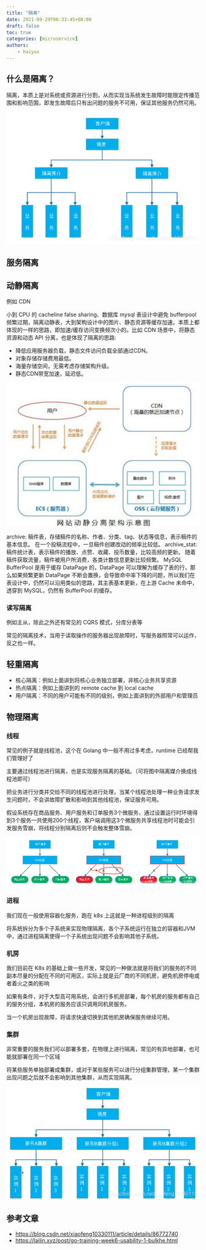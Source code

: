 ```yaml
---
title: "隔离"
date: 2021-09-29T06:33:45+08:00
draft: false
toc: true
categories: [microservice]
authors:
    - haiyux
---
```


## 什么是隔离？

隔离，本质上是对系统或资源进行分割，从而实现当系统发生故障时能限定传播范围和影响范围，即发生故障后只有出问题的服务不可用，保证其他服务仍然可用。

![](/images/2344773-20210823144657417-1195873014.png)
                    
## 服务隔离

## 动静隔离

例如 CDN

小到 CPU 的 cacheline false sharing、数据库 mysql 表设计中避免 bufferpool 频繁过期，隔离动静表，大到架构设计中的图片、静态资源等缓存加速。本质上都体现的一样的思路，即加速/缓存访问变换频次小的。比如 CDN 场景中，将静态资源和动态 API 分离，也是体现了隔离的思路:

- 降低应用服务器负载，静态文件访问负载全部通过CDN。
- 对象存储存储费用最低。
- 海量存储空间，无需考虑存储架构升级。
- 静态CDN带宽加速，延迟低。

![](/images/2344773-20210823144710245-1153353775.png)

archive: 稿件表，存储稿件的名称、作者、分类、tag、状态等信息，表示稿件的基本信息。 在一个投稿流程中，一旦稿件创建改动的频率比较低。 archive_stat: 稿件统计表，表示稿件的播放、点赞、收藏、投币数量，比较高频的更新。 随着稿件获取流量，稿件被用户所消费，各类计数信息更新比较频繁。 MySQL BufferPool 是用于缓存 DataPage 的，DataPage 可以理解为缓存了表的行，那么如果频繁更新 DataPage 不断会置换，会导致命中率下降的问题，所以我们在表设计中，仍然可以沿用类似的思路，其主表基本更新，在上游 Cache 未命中，透穿到 MySQL，仍然有 BufferPool 的缓存。

### 读写隔离

例如主从，除此之外还有常见的 CQRS 模式，分库分表等

常见的隔离技术，当用于读取操作的服务器出现故障时，写服务器照常可以运作，反之也一样。

## 轻重隔离

- 核心隔离：例如上面讲到将核心业务独立部署，非核心业务共享资源
- 热点隔离：例如上面讲到的 remote cache 到 local cache
- 用户隔离：不同的用户可能有不同的级别，例如上面讲到的外部用户和管理员

## 物理隔离

### 线程

常见的例子就是线程池，这个在 Golang 中一般不用过多考虑，runtime 已经帮我们管理好了

主要通过线程池进行隔离，也是实现服务隔离的基础。（可将图中隔离媒介换成线程池即可）

把业务进行分类并交给不同的线程池进行处理，当某个线程池处理一种业务请求发生问题时，不会讲故障扩散和影响到其他线程池，保证服务可用。

假设系统存在商品服务、用户服务和订单服务3个微服务，通过设置运行时环境得到3个服务一共使用200个线程，客户端调用这3个微服务共享线程池时可能会引发服务雪崩，将线程分别隔离后则不会触发整体雪崩。

![](/images/2344773-20210823144722010-744930323-0078944.png)

### 进程

我们现在一般使用容器化服务，跑在 k8s 上这就是一种进程级别的隔离

将系统拆分为多个子系统来实现物理隔离，各个子系统运行在独立的容器和JVM中，通过进程隔离使得一个子系统出现问题不会影响其他子系统。

### 机房

我们目前在 K8s 的基础上做一些开发，常见的一种做法就是将我们的服务的不同副本尽量的分配在不同的可用区，实际上就是云厂商的不同机房，避免机房停电或者着火之类的影响

如果有条件，对于大型高可用系统，会进行多机房部署，每个机房的服务都有自己的服务分组，本机房的服务应该只调用同机房服务。

当一个机房出现故障，将请求快速切换到其他机房确保服务继续可用。

### 集群

非常重要的服务我们可以部署多套，在物理上进行隔离，常见的有异地部署，也可能就部署在同一个区域

将某些服务单独部署成集群，或对于某些服务可以进行分组集群管理，某一个集群出现问题之后就不会影响到其他集群，从而实现隔离。 

![](/images/2344773-20210823144742310-1119019267.png)

## 参考文章

- https://blog.csdn.net/xiaofeng10330111/article/details/86772740
- https://lailin.xyz/post/go-training-week6-usability-1-bulkhe.html
